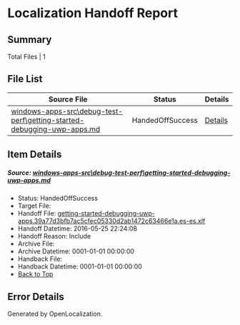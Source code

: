 # <a name='report-top'></a> Localization Handoff Report

## Summary
 Total Files | 1

## File List
 Source File | Status | Details 
 ----------- | ------ | ------- 
 [windows-apps-src\debug-test-perf\getting-started-debugging-uwp-apps.md](https://github.com/Microsoft/windows-apps/blob/34f47c4f658024e607b3f14a480bd9ff1121ec20/windows-apps-src/debug-test-perf/getting-started-debugging-uwp-apps.md) | HandedOffSuccess | [Details](#cc4e5c49dcc36193d4d8b1bc835e2caceeaff6951918)

## Item Details
##### <a name='cc4e5c49dcc36193d4d8b1bc835e2caceeaff6951918'></a> Source: [windows-apps-src\debug-test-perf\getting-started-debugging-uwp-apps.md](https://github.com/Microsoft/windows-apps/blob/34f47c4f658024e607b3f14a480bd9ff1121ec20/windows-apps-src/debug-test-perf/getting-started-debugging-uwp-apps.md)
* Status: HandedOffSuccess
* Target File: 
* Handoff File: [getting-started-debugging-uwp-apps.39a77d3bfb7ac5cfec05330d2ab1472c63466e1a.es-es.xlf](https://github.com/Microsoft/WDG.handoff/blob/7a9003d856852439b35b251da4385eae6d0d367b/ol-handoff/Microsoft/windows-apps.es-es/master/getting-started-debugging-uwp-apps.39a77d3bfb7ac5cfec05330d2ab1472c63466e1a.es-es.xlf)
* Handoff Datetime: 2016-05-25 22:24:08
* Handoff Reason: Include
* Archive File: 
* Archive Datetime: 0001-01-01 00:00:00
* Handback File: 
* Handback Datetime: 0001-01-01 00:00:00
* [Back to Top](#report-top)


## Error Details

Generated by OpenLocalization.
